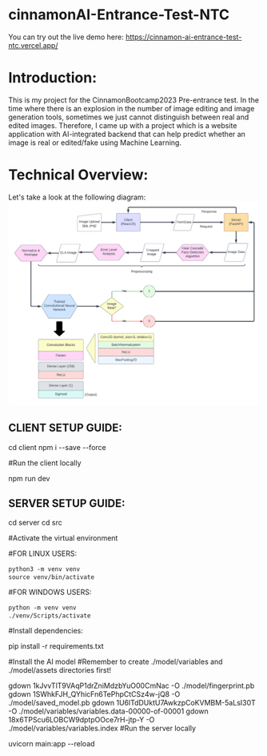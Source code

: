 # cinnamonAI-Entrance-Test-NTC

You can try out the live demo here: https://cinnamon-ai-entrance-test-ntc.vercel.app/

# Introduction:

This is my project for the CinnamonBootcamp2023 Pre-entrance test.
In the time where there is an explosion in the number of image editing and image generation tools, sometimes we just cannot distinguish between real and edited images.
Therefore, I came up with a project which is a website application with AI-integrated backend that can help predict whether an image is real or edited/fake using Machine Learning.

# Technical Overview:

Let's take a look at the following diagram:
![Diagram](diagram.png)

## CLIENT SETUP GUIDE:

cd client
npm i --save --force

#Run the client locally

npm run dev

## SERVER SETUP GUIDE:

cd server
cd src

#Activate the virtual environment

#FOR LINUX USERS:

    python3 -m venv venv
    source venv/bin/activate

#FOR WINDOWS USERS:

    python -m venv venv
    ./venv/Scripts/activate

#Install dependencies:

pip install -r requirements.txt

#Install the AI model
#Remember to create ./model/variables and ./model/assets directories first!

gdown 1kJvvTlT9VAqP1drZniMdzbYuO00CmNac -O ./model/fingerprint.pb
gdown 1SWhkFJH_QYhicFn6TePhpCtCSz4w-jQ8 -O ./model/saved_model.pb
gdown 1U6lTdDUktU7AwkzpCoKVMBM-5aLsI30T -O ./model/variables/variables.data-00000-of-00001
gdown 18x6TPScu6LOBCW9dptpOOce7rH-jtp-Y -O ./model/variables/variables.index
#Run the server locally

uvicorn main:app --reload
